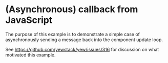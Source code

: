 # (Asynchronous) callback from JavaScript

The purpose of this example is to demonstrate a simple case of asynchronously
sending a message back into the component update loop.

See <https://github.com/yewstack/yew/issues/316> for discussion on what
motivated this example.
